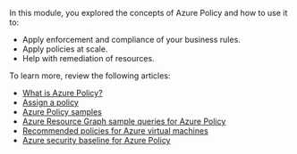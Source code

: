 In this module, you explored the concepts of Azure Policy and how to use it to:

- Apply enforcement and compliance of your business rules.
- Apply policies at scale.
- Help with remediation of resources.

To learn more, review the following articles:

- [What is Azure Policy?](/azure/governance/policy/overview)
- [Assign a policy](/azure/governance/policy/assign-policy-portal)
- [Azure Policy samples](/azure/governance/policy/samples)
- [Azure Resource Graph sample queries for Azure Policy](/azure/governance/policy/samples/resource-graph-samples)
- [Recommended policies for Azure virtual machines](/azure/governance/policy/concepts/recommended-policies)
- [Azure security baseline for Azure Policy](/security/benchmark/azure/baselines/policy-security-baseline)
